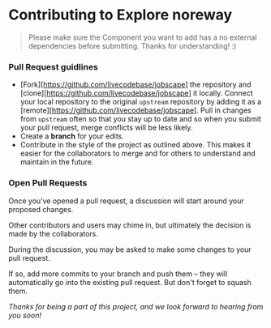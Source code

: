 # Contributing to Explore noreway
> Please make sure the Component you want to add has a no external dependencies before submitting. Thanks for understanding! :)

### Pull Request guidlines

* [Fork][https://github.com/livecodebase/jobscape] the repository and [clone][https://github.com/livecodebase/jobscape] it locally.
Connect your local repository to the original `upstream` repository by adding it as a [remote][https://github.com/livecodebase/jobscape].
Pull in changes from `upstream` often so that you stay up to date and so when you submit your pull request,
merge conflicts will be less likely.
* Create a **branch** for your edits.
* Contribute in the style of the project as outlined above. This makes it easier for the collaborators to merge
and for others to understand and maintain in the future.

### Open Pull Requests

Once you’ve opened a pull request, a discussion will start around your proposed changes.

Other contributors and users may chime in, but ultimately the decision is made by the collaborators.

During the discussion, you may be asked to make some changes to your pull request.

If so, add more commits to your branch and push them – they will automatically go into the existing pull request. But don't forget to squash them.


*Thanks for being a part of this project, and we look forward to hearing from you soon!*